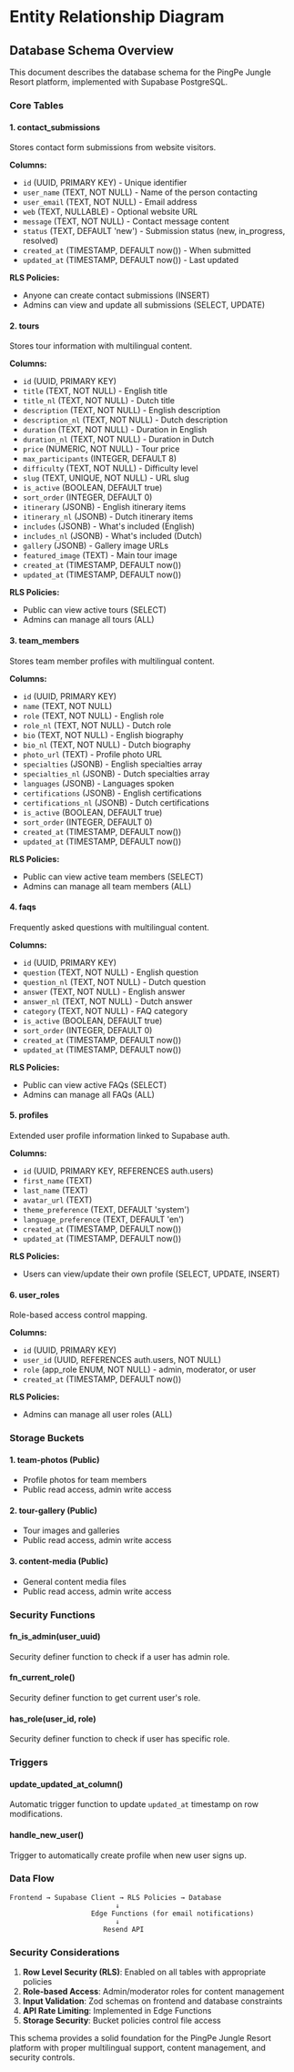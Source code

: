 # Entity Relationship Diagram

## Database Schema Overview

This document describes the database schema for the PingPe Jungle Resort platform, implemented with Supabase PostgreSQL.

### Core Tables

#### 1. contact_submissions
Stores contact form submissions from website visitors.

**Columns:**
- `id` (UUID, PRIMARY KEY) - Unique identifier
- `user_name` (TEXT, NOT NULL) - Name of the person contacting
- `user_email` (TEXT, NOT NULL) - Email address
- `web` (TEXT, NULLABLE) - Optional website URL
- `message` (TEXT, NOT NULL) - Contact message content
- `status` (TEXT, DEFAULT 'new') - Submission status (new, in_progress, resolved)
- `created_at` (TIMESTAMP, DEFAULT now()) - When submitted
- `updated_at` (TIMESTAMP, DEFAULT now()) - Last updated

**RLS Policies:**
- Anyone can create contact submissions (INSERT)
- Admins can view and update all submissions (SELECT, UPDATE)

#### 2. tours
Stores tour information with multilingual content.

**Columns:**
- `id` (UUID, PRIMARY KEY)
- `title` (TEXT, NOT NULL) - English title
- `title_nl` (TEXT, NOT NULL) - Dutch title
- `description` (TEXT, NOT NULL) - English description
- `description_nl` (TEXT, NOT NULL) - Dutch description
- `duration` (TEXT, NOT NULL) - Duration in English
- `duration_nl` (TEXT, NOT NULL) - Duration in Dutch
- `price` (NUMERIC, NOT NULL) - Tour price
- `max_participants` (INTEGER, DEFAULT 8)
- `difficulty` (TEXT, NOT NULL) - Difficulty level
- `slug` (TEXT, UNIQUE, NOT NULL) - URL slug
- `is_active` (BOOLEAN, DEFAULT true)
- `sort_order` (INTEGER, DEFAULT 0)
- `itinerary` (JSONB) - English itinerary items
- `itinerary_nl` (JSONB) - Dutch itinerary items
- `includes` (JSONB) - What's included (English)
- `includes_nl` (JSONB) - What's included (Dutch)
- `gallery` (JSONB) - Gallery image URLs
- `featured_image` (TEXT) - Main tour image
- `created_at` (TIMESTAMP, DEFAULT now())
- `updated_at` (TIMESTAMP, DEFAULT now())

**RLS Policies:**
- Public can view active tours (SELECT)
- Admins can manage all tours (ALL)

#### 3. team_members
Stores team member profiles with multilingual content.

**Columns:**
- `id` (UUID, PRIMARY KEY)
- `name` (TEXT, NOT NULL)
- `role` (TEXT, NOT NULL) - English role
- `role_nl` (TEXT, NOT NULL) - Dutch role
- `bio` (TEXT, NOT NULL) - English biography
- `bio_nl` (TEXT, NOT NULL) - Dutch biography
- `photo_url` (TEXT) - Profile photo URL
- `specialties` (JSONB) - English specialties array
- `specialties_nl` (JSONB) - Dutch specialties array
- `languages` (JSONB) - Languages spoken
- `certifications` (JSONB) - English certifications
- `certifications_nl` (JSONB) - Dutch certifications
- `is_active` (BOOLEAN, DEFAULT true)
- `sort_order` (INTEGER, DEFAULT 0)
- `created_at` (TIMESTAMP, DEFAULT now())
- `updated_at` (TIMESTAMP, DEFAULT now())

**RLS Policies:**
- Public can view active team members (SELECT)
- Admins can manage all team members (ALL)

#### 4. faqs
Frequently asked questions with multilingual content.

**Columns:**
- `id` (UUID, PRIMARY KEY)
- `question` (TEXT, NOT NULL) - English question
- `question_nl` (TEXT, NOT NULL) - Dutch question
- `answer` (TEXT, NOT NULL) - English answer
- `answer_nl` (TEXT, NOT NULL) - Dutch answer
- `category` (TEXT, NOT NULL) - FAQ category
- `is_active` (BOOLEAN, DEFAULT true)
- `sort_order` (INTEGER, DEFAULT 0)
- `created_at` (TIMESTAMP, DEFAULT now())
- `updated_at` (TIMESTAMP, DEFAULT now())

**RLS Policies:**
- Public can view active FAQs (SELECT)
- Admins can manage all FAQs (ALL)

#### 5. profiles
Extended user profile information linked to Supabase auth.

**Columns:**
- `id` (UUID, PRIMARY KEY, REFERENCES auth.users)
- `first_name` (TEXT)
- `last_name` (TEXT)
- `avatar_url` (TEXT)
- `theme_preference` (TEXT, DEFAULT 'system')
- `language_preference` (TEXT, DEFAULT 'en')
- `created_at` (TIMESTAMP, DEFAULT now())
- `updated_at` (TIMESTAMP, DEFAULT now())

**RLS Policies:**
- Users can view/update their own profile (SELECT, UPDATE, INSERT)

#### 6. user_roles
Role-based access control mapping.

**Columns:**
- `id` (UUID, PRIMARY KEY)
- `user_id` (UUID, REFERENCES auth.users, NOT NULL)
- `role` (app_role ENUM, NOT NULL) - admin, moderator, or user
- `created_at` (TIMESTAMP, DEFAULT now())

**RLS Policies:**
- Admins can manage all user roles (ALL)

### Storage Buckets

#### 1. team-photos (Public)
- Profile photos for team members
- Public read access, admin write access

#### 2. tour-gallery (Public)
- Tour images and galleries
- Public read access, admin write access

#### 3. content-media (Public)
- General content media files
- Public read access, admin write access

### Security Functions

#### fn_is_admin(user_uuid)
Security definer function to check if a user has admin role.

#### fn_current_role()
Security definer function to get current user's role.

#### has_role(user_id, role)
Security definer function to check if user has specific role.

### Triggers

#### update_updated_at_column()
Automatic trigger function to update `updated_at` timestamp on row modifications.

#### handle_new_user()
Trigger to automatically create profile when new user signs up.

### Data Flow

```
Frontend → Supabase Client → RLS Policies → Database
                          ↓
                    Edge Functions (for email notifications)
                          ↓
                       Resend API
```

### Security Considerations

1. **Row Level Security (RLS)**: Enabled on all tables with appropriate policies
2. **Role-based Access**: Admin/moderator roles for content management
3. **Input Validation**: Zod schemas on frontend and database constraints
4. **API Rate Limiting**: Implemented in Edge Functions
5. **Storage Security**: Bucket policies control file access

This schema provides a solid foundation for the PingPe Jungle Resort platform with proper multilingual support, content management, and security controls.